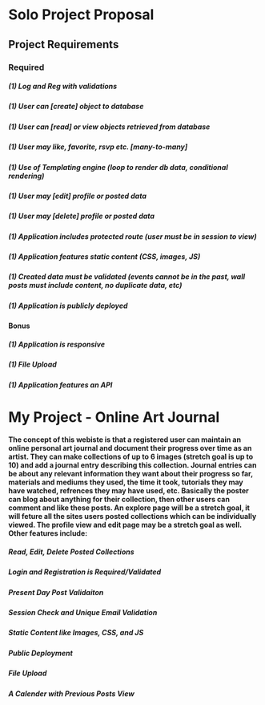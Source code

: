 # Solo Project Proposal

## Project Requirements

### Required
##### (1) Log and Reg with validations
##### (1) User can [create] object to database
##### (1) User can [read] or view objects retrieved from database
##### (1) User may like, favorite, rsvp etc. [many-to-many]
##### (1) Use of Templating engine (loop to render db data, conditional rendering)
##### (1) User may [edit] profile or posted data
##### (1) User may [delete] profile or posted data
##### (1) Application includes protected route (user must be in session to view)
##### (1) Application features static content (CSS, images, JS)
##### (1) Created data must be validated (events cannot be in the past, wall posts must include content, no duplicate data, etc)
##### (1) Application is publicly deployed

#### Bonus
##### (1) Application is responsive
##### (1) File Upload
##### (1) Application features an API

# My Project - Online Art Journal 

#### The concept of this webiste is that a registered user can maintain an online personal art journal and document their progress over time as an artist. They can make collections of up to 6 images (stretch goal is up to 10) and add a journal entry describing this collection. Journal entries can be about any relevant information they want about their progress so far, materials and mediums they used, the time it took, tutorials they may have watched, refrences they may have used, etc. Basically the poster can blog about anything for their collection, then other users can comment and like these posts. An explore page will be a stretch goal, it will feture all the sites users posted collections which can be individually viewed. The profile view and edit page may be a stretch goal as well. Other features include: 
##### Read, Edit, Delete Posted Collections 
##### Login and Registration is Required/Validated 
##### Present Day Post Validaiton 
##### Session Check and Unique Email Validation 
##### Static Content like Images, CSS, and JS 
##### Public Deployment 
##### File Upload
##### A Calender with Previous Posts View